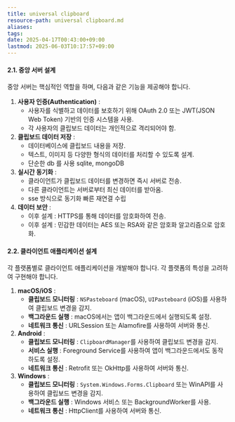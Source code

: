 ```yaml
---
title: universal clipboard
resource-path: universal clipboard.md
aliases:
tags:
date: 2025-04-17T00:43:00+09:00
lastmod: 2025-06-03T10:17:57+09:00
---
```

#### **2.1. 중앙 서버 설계**

중앙 서버는 핵심적인 역할을 하며, 다음과 같은 기능을 제공해야 합니다.

1. **사용자 인증(Authentication)** :
    - 사용자를 식별하고 데이터를 보호하기 위해 OAuth 2.0 또는 JWT(JSON Web Token) 기반의 인증 시스템을 사용.
    - 각 사용자의 클립보드 데이터는 개인적으로 격리되어야 함.
2. **클립보드 데이터 저장** :
    - 데이터베이스에 클립보드 내용을 저장. 
    - 텍스트, 이미지 등 다양한 형식의 데이터를 처리할 수 있도록 설계.
    - 단순한 db 를 사용 sqlite, mongoDB
3. **실시간 동기화** :
    - 클라이언트가 클립보드 데이터를 변경하면 즉시 서버로 전송.
    - 다른 클라이언트는 서버로부터 최신 데이터를 받아옴.
    - sse 방식으로 동기화 빠른 재연결 수립
4. **데이터 보안** :
    - 이후 설계 : HTTPS를 통해 데이터를 암호화하여 전송.
    - 이후 설계 : 민감한 데이터는 AES 또는 RSA와 같은 암호화 알고리즘으로 암호화.

#### **2.2. 클라이언트 애플리케이션 설계**

각 플랫폼별로 클라이언트 애플리케이션을 개발해야 합니다. 각 플랫폼의 특성을 고려하여 구현해야 합니다.
1. **macOS/iOS** :
    - **클립보드 모니터링** : `NSPasteboard` (macOS), `UIPasteboard` (iOS)를 사용하여 클립보드 변경을 감지.
    - **백그라운드 실행** : macOS에서는 앱이 백그라운드에서 실행되도록 설정.
    - **네트워크 통신** : URLSession 또는 Alamofire를 사용하여 서버와 통신.
2. **Android** :
    - **클립보드 모니터링** : `ClipboardManager`를 사용하여 클립보드 변경을 감지.
    - **서비스 실행** : Foreground Service를 사용하여 앱이 백그라운드에서도 동작하도록 설정.
    - **네트워크 통신** : Retrofit 또는 OkHttp를 사용하여 서버와 통신.
3. **Windows** :
    - **클립보드 모니터링** : `System.Windows.Forms.Clipboard` 또는 WinAPI를 사용하여 클립보드 변경을 감지.
    - **백그라운드 실행** : Windows 서비스 또는 BackgroundWorker를 사용.
    - **네트워크 통신** : HttpClient를 사용하여 서버와 통신.